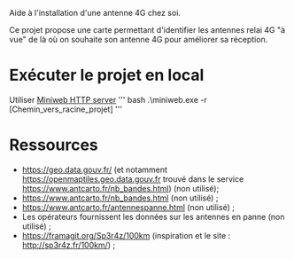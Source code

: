 Aide à l'installation d'une antenne 4G chez soi.

Ce projet propose une carte permettant d'identifier les antennes relai 4G "à vue" de là où on souhaite son antenne 4G pour améliorer sa réception.

# Exécuter le projet en local
Utiliser [Miniweb HTTP server](https://sourceforge.net/projects/miniweb/) 
''' bash
.\miniweb.exe -r [Chemin_vers_racine_projet]
'''

# Ressources
 * https://geo.data.gouv.fr/ (et notamment https://openmaptiles.geo.data.gouv.fr trouvé dans le service https://www.antcarto.fr/nb_bandes.html) (non utilisé);
 * https://www.antcarto.fr/nb_bandes.html (non utilisé) ;
 * https://www.antcarto.fr/antennespanne.html (non utilisé) ;
 * Les opérateurs fournissent les données sur les antennes en panne (non utilisé) ;
 * https://framagit.org/Sp3r4z/100km (inspiration et le site : http://sp3r4z.fr/100km/) ;